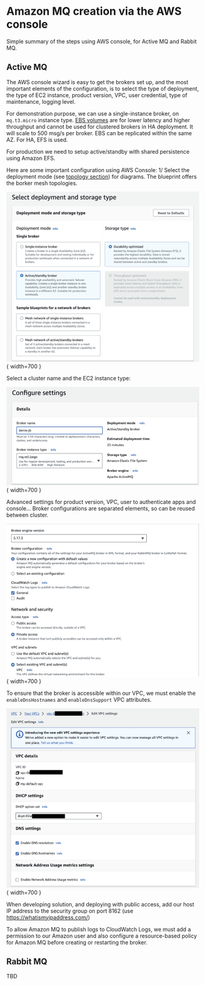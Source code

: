 # Amazon MQ creation via the AWS console

Simple summary of the steps using AWS console, for Active MQ and Rabbit MQ.

## Active MQ

The AWS console wizard is easy to get the brokers set up, and the most important elements of the configuration, is to select the type of deployment, the type of EC2 instance, product version, VPC, user credential, type of maintenance, logging level.

For demonstration purpose, we can use a single-instance broker, on `mq.t3.micro` instance type. [EBS volumes](https://docs.aws.amazon.com/amazon-mq/latest/developer-guide/broker-storage.html) are for lower latency and higher throughput and cannot be used for clustered brokers in HA deployment. It will scale to 500 msg/s per broker. EBS can be replicated within the same AZ. For HA, EFS is used.

For production we need to setup active/standby with shared persistence using Amazon EFS.

Here are some important configuration using AWS Console: 1/ Select the deployment mode (see [topology section](../activemq.md/#topologies)) for diagrams. The blueprint offers the borker mesh topologies.

![](./images/mq-cons-1.png){ width=700 }

Select a cluster name and the EC2 instance type:

![](./images/mq-cons-2.png){ width=700 }

Advanced settings for product version, VPC, user to authenticate apps and console... Broker configurations are separated elements, so can be reused between cluster. 

![](./images/mq-cons-3.png){ width=700 }

To ensure that the broker is accessible within our VPC, we must enable the `enableDnsHostnames` and `enableDnsSupport` VPC attributes.

![](./images/vpc-dns-att.png){ width=700 }

When developing solution, and deploying with public access, add our host IP address to the security group on port 8162 (use https://whatismyipaddress.com/)

To allow Amazon MQ to publish logs to CloudWatch Logs, we must add a permission to our Amazon user and also configure a resource-based policy for Amazon MQ before creating or restarting the broker.

## Rabbit MQ

TBD